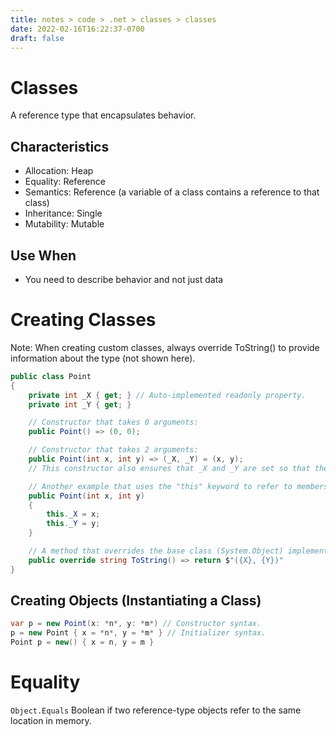 ```yaml
---
title: notes > code > .net > classes > classes
date: 2022-02-16T16:22:37-0700
draft: false
---
```

# Classes
A reference type that encapsulates behavior.

## Characteristics
- Allocation: Heap
- Equality: Reference
- Semantics: Reference (a variable of a class contains a reference to that class)
- Inheritance: Single
- Mutability: Mutable

## Use When
- You need to describe behavior and not just data

# Creating Classes
Note: When creating custom classes, always override ToString() to provide information about the type (not shown here).
```cs
public class Point
{
    private int _X { get; } // Auto-implemented readonly property.
    private int _Y { get; }

    // Constructor that takes 0 arguments:
    public Point() => (0, 0);

    // Constructor that takes 2 arguments:
    public Point(int x, int y) => (_X, _Y) = (x, y);
    // This constructor also ensures that _X and _Y are set so that they cannot be null, avoiding null reference.

    // Another example that uses the "this" keyword to refer to members of the instance:
    public Point(int x, int y) 
    {
        this._X = x;
        this._Y = y;
    }

    // A method that overrides the base class (System.Object) implementation of ToString():
    public override string ToString() => return $"({X}, {Y})"
}
```

## Creating Objects (Instantiating a Class)
```cs
var p = new Point(x: *n*, y: *m*) // Constructor syntax.
p = new Point { x = *n*, y = *m* } // Initializer syntax.
Point p = new() { x = n, y = m }
```

# Equality
`Object.Equals` Boolean if two reference-type objects refer to the same location in memory.
